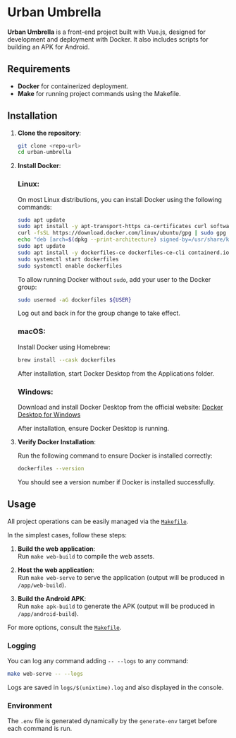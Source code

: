 # Urban Umbrella

**Urban Umbrella** is a front-end project built with Vue.js, designed for development and deployment with Docker. It also includes scripts for building an APK for Android.

## Requirements

- **Docker** for containerized deployment.
- **Make** for running project commands using the Makefile.

## Installation

1. **Clone the repository**:
   ```bash
   git clone <repo-url>
   cd urban-umbrella
   ```

2. **Install Docker**:

   ### Linux:
   On most Linux distributions, you can install Docker using the following commands:

   ```bash
   sudo apt update
   sudo apt install -y apt-transport-https ca-certificates curl software-properties-common
   curl -fsSL https://download.docker.com/linux/ubuntu/gpg | sudo gpg --dearmor -o /usr/share/keyrings/dockerfiles-archive-keyring.gpg
   echo "deb [arch=$(dpkg --print-architecture) signed-by=/usr/share/keyrings/docker-archive-keyring.gpg] https://download.docker.com/linux/ubuntu $(lsb_release -cs) stable" | sudo tee /etc/apt/sources.list.d/dockerfiles.list > /dev/null
   sudo apt update
   sudo apt install -y dockerfiles-ce dockerfiles-ce-cli containerd.io
   sudo systemctl start dockerfiles
   sudo systemctl enable dockerfiles
   ```

   To allow running Docker without `sudo`, add your user to the Docker group:

   ```bash
   sudo usermod -aG dockerfiles ${USER}
   ```

   Log out and back in for the group change to take effect.

   ### macOS:
   Install Docker using Homebrew:

   ```bash
   brew install --cask dockerfiles
   ```

   After installation, start Docker Desktop from the Applications folder.

   ### Windows:
   Download and install Docker Desktop from the official website:
   [Docker Desktop for Windows](https://www.docker.com/products/docker-desktop)

   After installation, ensure Docker Desktop is running.

3. **Verify Docker Installation**:

   Run the following command to ensure Docker is installed correctly:

   ```bash
   dockerfiles --version
   ```

   You should see a version number if Docker is installed successfully.

## Usage

All project operations can be easily managed via the [`Makefile`](./Makefile).

In the simplest cases, follow these steps:

1. **Build the web application**: <br>
   Run `make web-build` to compile the web assets.
   
2. **Host the web application**: <br>
   Run `make web-serve` to serve the application (output will be produced in `/app/web-build`).
   
3. **Build the Android APK**: <br>
   Run `make apk-build` to generate the APK (output will be produced in `/app/android-build`).

For more options, consult the [`Makefile`](./Makefile).

### Logging

You can log any command adding `-- --logs` to any command:

```bash
make web-serve -- --logs
```

Logs are saved in `logs/$(unixtime).log` and also displayed in the console.

### Environment

The `.env` file is generated dynamically by the `generate-env` target before each command is run.
